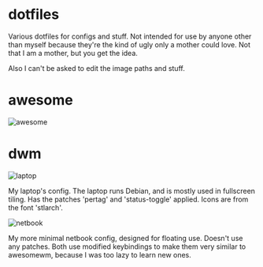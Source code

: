 dotfiles
========

Various dotfiles for configs and stuff. Not intended for use by anyone other than myself because they're the kind of ugly only a mother could love. Not that I am a mother, but you get the idea.

Also I can't be asked to edit the image paths and stuff.

awesome
=======
![awesome](https://raw.github.com/kirbyman62/dotfiles/master/awesome/preview.png)

dwm
===
![laptop](https://raw.github.com/kirbyman62/dotfiles/master/dwm/laptop/preview.png)

My laptop's config. The laptop runs Debian, and is mostly used in fullscreen tiling. Has the patches 'pertag' and 'status-toggle' applied. Icons are from the font 'stlarch'.

![netbook](https://raw.github.com/kirbyman62/dotfiles/master/dwm/netbook/preview.png)

My more minimal netbook config, designed for floating use. Doesn't use any patches. Both use modified keybindings to make them very similar to awesomewm, because I was too lazy to learn new ones.
